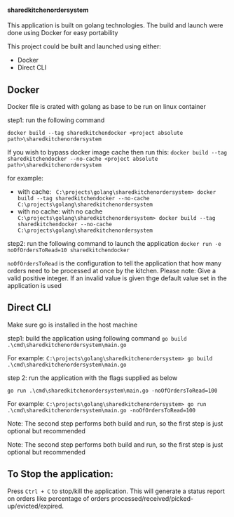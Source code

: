 #### sharedkitchenordersystem

This application is built on golang technologies. The build and launch were done using Docker for easy portability

This project could be built and launched using either:
 - Docker
 - Direct CLI

## Docker
Docker file is crated with golang as base to be run on linux container

step1: run the following command

`docker build --tag sharedkitchendocker <project absolute path>\sharedkitchenordersystem`

If you wish to bypass docker image cache then run this:
`docker build --tag sharedkitchendocker --no-cache <project absolute path>\sharedkitchenordersystem`

for example:
 - with cache: ` C:\projects\golang\sharedkitchenordersystem> docker build --tag sharedkitchendocker --no-cache C:\projects\golang\sharedkitchenordersystem`
 - with no cache: with no cache` C:\projects\golang\sharedkitchenordersystem> docker build --tag sharedkitchendocker --no-cache C:\projects\golang\sharedkitchenordersystem`

step2: run the following command to launch the application 
`docker run -e noOfOrdersToRead=10 sharedkitchendocker`

`noOfOrdersToRead` is the configuration to tell the application that how many orders need to be processed at once by the kitchen. Please note: Give a valid positive integer. If an invalid value is given thge default value set in the application  is used 

## Direct CLI

Make sure go is installed in the host machine

step1: build the application using  following command
`go build  .\cmd\sharedkitchenordersystem\main.go`

For example: `C:\projects\golang\sharedkitchenordersystem> go build  .\cmd\sharedkitchenordersystem\main.go`

step 2: run the application with the flags supplied as below

`go run .\cmd\sharedkitchenordersystem\main.go -noOfOrdersToRead=100`

For example: 
`C:\projects\golang\sharedkitchenordersystem> go run .\cmd\sharedkitchenordersystem\main.go -noOfOrdersToRead=100`

Note: The second step performs both build and run, so the first step is just optional but recommended

Note: The second step performs both build and run, so the first step is just optional but recommended

## To Stop the application:

Press `Ctrl + C` to stop/kill the application. This will generate a status report on orders like percentage of orders processed/received/picked-up/evicted/expired.

